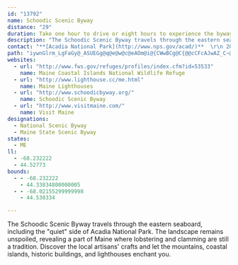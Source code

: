 ```yaml
---
id: "13792"
name: Schoodic Scenic Byway
distance: "29"
duration: Take one hour to drive or eight hours to experience the byway.
description: "The Schoodic Scenic Byway travels through the eastern seaboard, including the \"quiet\" side of Acadia National Park. The landscape remains unspoiled, revealing a part of Maine where lobstering and clamming are still a tradition. Discover the local artisans' crafts and let the mountains, coastal islands, historic buildings, and lighthouses enchant you."
contact: "**[Acadia National Park](http://www.nps.gov/acad/)**  \r\n 207-288-3888  \r\n [Send E-mail](mailto:john_t_kelly@nps.gov )  \r\n\r\n**[Maine Office of Tourism](http://www.visitmaine.com/)**  \r\n 207-624-7483  \r\n 888-624-6345  \r\n\r\n**[Schoodic Area Chamber of Commerce](http://www.acadia-schoodic.org)**  \r\n 207-963-7658  \r\n [Send E-mail](mailto:info@acadia-schoodic.org )  "
path: "iywnGlrm_LgFaGy@_ASUEGg@q@e@w@c@eAOm@i@{CWwBCg@C{@@cCFcAJwAZ_C~@_GtAcGt@qCjCsIRo@tAeEnDsJtDuIt@uAz@kAlBkChB_CxA_CdAgCx@qCnA{F|@mFVoBLiBFaBn@oJl@_Hp@mGbAgGnCiNv@aFJmEZyFHqDLwAl@eFPw@Pw@x@yEVkANo@Nc@Vo@|@gB~@mApBkBjBuBpBiC~@_BxEsJzBsE|EiJrEuIxAcFNq@\\kBLeABkA@a@CkFM_OIaLHuBz@uO`@sGV{DPeBHo@Ja@Ty@f@wA|EwJLWzDqH|AsCLUz@gB|AuCnAaCrCoF~@iB~AqDXw@f@cBjDqOVkAtAmCR]Xc@x@gArBqCjA_B\\a@|B_CdFwEfCiC|@_AjAyAt@aA~AaCdDaFhCkD`F{G|@}AZm@j@wAnA}D~DkNv@kCdCgJlAoDlCoGhSya@r@cB~@}Cb@}ATeAZ{ANy@j@yDz@aGrAqJtA{Hb@iBh@gBd@_Bp@oB~AsDxCeG`AgBjCgGxEaMr@iBtEmL`EgKpD{KfC}Hj@oAxAeCdFiFjEsErCwCzF`HlJsE|HyFzBaDxEgJ|BExARfFTvJ|D|FhDnAfC`AnC`FzLb@bCPzAf@bNLlA~AtFfFrR~B`H`B`DxE~HvA`Dt@jAZZf@VxC\\lF`AvCWrBArFqAjAu@zE{Fb@_@rCqAhCYlADxF`AdJv@tUxAxBK`FkAn@GlDLxEd@zHqBbBu@hPsFtKgGrGmEjHmHl\\sa@`X}Zdg@{c@vCyB|CkBrPyF~@A|Di@xTsDxYqIpQmDsBeHi@{F?uEH_CdA{KfCaJx@eD`AyFlAU^FfB@j@GdMeDtBuA`AqAhC{Ex@y@~@e@`NmCvR_DlK{AfEKvFd@|A^|ErClEdA~BnAdDdEf@jCBlCCpFBpBt@fD|ApBdAt@lC|@~ALdDSzADdBXvDJpWmAvEc@xA@|@HrA\\xFz@rEEbEm@bIeBpFsD|Ae@vBp@|Js@rCi@zDyAzDa@fDgA~AsAbDgFbBsEhFmI~CgDf@kAfAyF~@aB|BaCn@}AT_AHaAUsEHkBd@yC~@wEh@wAfAmA|@a@vB@r@G`A]l@g@rB_DvEeDbGmI`AaDPoCE_Ci@gF?kDr@aEZgCEoKUcCq@{CaAaD}@kCu@_As@e@eJgCkASyA@gB\\iGdBcBr@wCrBeA`@c@D_BG}@WeAJ_CxAmAd@}AIcCy@kAImAXqG`DaBf@{Bj@gFj@iEWsAg@kAy@wBq@y@GuGr@_B?_BSsAGuAW}@Gy@e@y@eAo@yA[yBDsHm@oCyA_Ck@i@cA{Bo@mFy@iDyAwCcBmA}A?mCZoDvBsCdA}AW}A_AkB_FoHoLiEuFyA{AyAW}@A_HlCuJvC_NnDmGh@sBHyMAqIHkA\\}Az@gKrLy@l@s@ZeA?sAU_AC}@JoD~AcAp@hBaHBqASuKy@sEgDoNk@mAgAkA{A}@qAm@{@]cA_@u@YsB}@iBsAmEwDwF{Jm@sAiDmJsAsEBy@h@gCHy@W_CWi@kCy@[Hw@jCa@jA_@f@]^kJnFkBz@mC\\kFjCwJdCuAh@yAp@a@PaAf@s@NyAIaCg@eDwA}@m@"
websites:
  - url: "http://www.fws.gov/refuges/profiles/index.cfm?id=53533"
    name: Maine Coastal Islands National Wildlife Refuge
  - url: "http://www.lighthouse.cc/me.html"
    name: Maine Lighthouses
  - url: "http://www.schoodicbyway.org/"
    name: Schoodic Scenic Byway
  - url: "http://www.visitmaine.com/"
    name: Visit Maine
designations:
  - National Scenic Byway
  - Maine State Scenic Byway
states:
  - ME
ll:
  - -68.232222
  - 44.52773
bounds:
  - - -68.232222
    - 44.33834800000005
  - - -68.02155299999998
    - 44.530334

---
```


The Schoodic Scenic Byway travels through the eastern seaboard, including the "quiet" side of Acadia National Park. The landscape remains unspoiled, revealing a part of Maine where lobstering and clamming are still a tradition. Discover the local artisans' crafts and let the mountains, coastal islands, historic buildings, and lighthouses enchant you.
